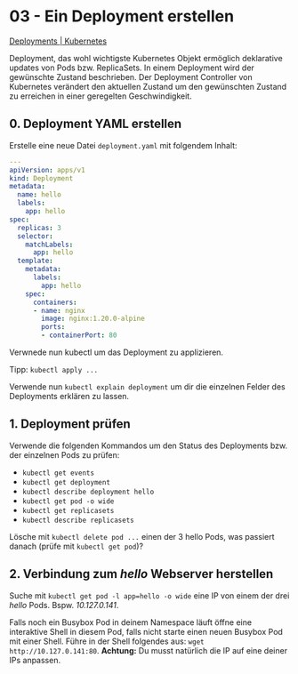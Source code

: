 # 03 - Ein Deployment erstellen
[Deployments | Kubernetes](https://kubernetes.io/docs/concepts/workloads/controllers/deployment/)

Deployment, das wohl wichtigste Kubernetes Objekt ermöglich deklarative updates von Pods bzw. ReplicaSets. In einem Deployment wird der gewünschte Zustand beschrieben. Der Deployment Controller von Kubernetes verändert den aktuellen Zustand um den gewünschten Zustand zu erreichen in einer geregelten Geschwindigkeit.

## 0. Deployment YAML erstellen
Erstelle eine neue Datei `deployment.yaml` mit folgendem Inhalt:
```yaml
---
apiVersion: apps/v1
kind: Deployment
metadata:
  name: hello
  labels:
    app: hello
spec:
  replicas: 3
  selector:
    matchLabels:
      app: hello
  template:
    metadata:
      labels:
        app: hello
    spec:
      containers:
      - name: nginx
        image: nginx:1.20.0-alpine
        ports:
        - containerPort: 80
```
Verwnede nun kubectl um das Deployment zu applizieren.

Tipp: `kubectl apply ...`

Verwende nun `kubectl explain deployment` um dir die einzelnen Felder des Deployments erklären zu lassen.

## 1. Deployment prüfen
Verwende die folgenden Kommandos um den Status des Deployments bzw. der einzelnen Pods zu prüfen:

* `kubectl get events`
* `kubectl get deployment`
* `kubectl describe deployment hello`
* `kubectl get pod -o wide`
* `kubectl get replicasets`
* `kubectl describe replicasets`

Lösche mit `kubectl delete pod ...` einen der 3 hello Pods, was passiert danach (prüfe mit `kubectl get pod`)?

## 2. Verbindung zum *hello* Webserver herstellen
Suche mit `kubectl get pod -l app=hello -o wide` eine IP von einem der drei *hello* Pods. Bspw. *10.127.0.141*.

Falls noch ein Busybox Pod in deinem Namespace läuft öffne eine interaktive Shell in diesem Pod, falls nicht starte einen neuen Busybox Pod mit einer Shell. Führe in der Shell folgendes aus: `wget http://10.127.0.141:80`. **Achtung:** Du musst natürlich die IP auf eine deiner IPs anpassen.